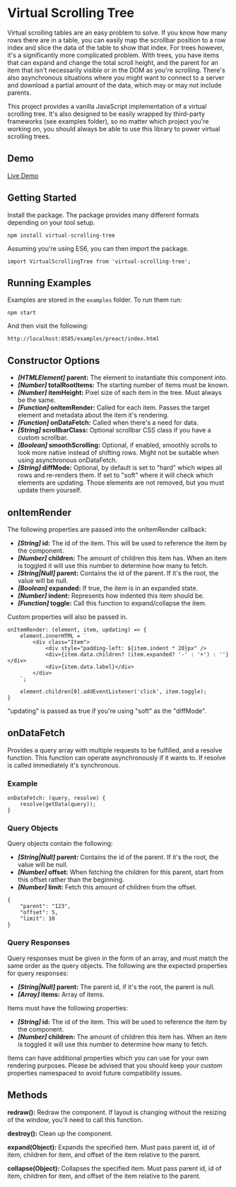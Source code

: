 # Virtual Scrolling Tree

Virtual scrolling tables are an easy problem to solve. If you know how many rows there are in a table, you can easily map the scrollbar position to a row index and slice the data of the table to show that index. For trees however, it's a significantly more complicated problem. With trees, you have items that can expand and change the total scroll height, and the parent for an item that isn't necessarily visible or in the DOM as you're scrolling. There's also asynchronous situations where you might want to connect to a server and download a partial amount of the data, which may or may not include parents.

This project provides a vanilla JavaScript implementation of a virtual scrolling tree. It's also designed to be easily wrapped by third-party frameworks (see examples folder), so no matter which project you're working on, you should always be able to use this library to power virtual scrolling trees.

## Demo

[Live Demo](http://pepsryuu.github.io/demo/vst/)

## Getting Started

Install the package. The package provides many different formats depending on your tool setup.

```
npm install virtual-scrolling-tree
```

Assuming you're using ES6, you can then import the package.

```
import VirtualScrollingTree from 'virtual-scrolling-tree';
```

## Running Examples

Examples are stored in the ```examples``` folder. To run them run:

```
npm start
```

And then visit the following:

```
http://localhost:8585/examples/preact/index.html
```

## Constructor Options

* ***[HTMLElement]* parent:** The element to instantiate this component into.
* ***[Number]* totalRootItems:** The starting number of items must be known.
* ***[Number]* itemHeight:** Pixel size of each item in the tree. Must always be the same.
* ***[Function]* onItemRender:** Called for each item. Passes the target element and metadata about the item it's rendering.
* ***[Function]* onDataFetch:** Called when there's a need for data.
* ***[String]* scrollbarClass:** Optional scrollbar CSS class if you have a custom scrollbar.
* ***[Boolean]* smoothScrolling:** Optional, if enabled, smoothly scrolls to look more native instead of shifting rows. Might not be suitable when using asynchronous onDataFetch.
* ***[String]* diffMode:** Optional, by default is set to "hard" which wipes all rows and re-renders them. If set to "soft" where it will check which elements are updating. Those elements are not removed, but you must update them yourself.

## onItemRender

The following properties are passed into the onItemRender callback:

* ***[String]* id:** The id of the item. This will be used to reference the item by the component.
* ***[Number]* children:** The amount of children this item has. When an item is toggled it will use this number to determine how many to fetch.
* ***[String|Null]* parent:** Contains the id of the parent. If it's the root, the value will be null.
* ***[Boolean]* expanded:** If true, the item is in an expanded state.
* ***[Number]* indent:** Represents how indented this item should be.
* ***[Function]* toggle:** Call this function to expand/collapse the item.

Custom properties will also be passed in.

```
onItemRender: (element, item, updating) => {
    element.innerHTML = `
        <div class="Item">
            <div style="padding-left: ${item.indent * 20}px" />
            <div>{item.data.children? (item.expanded? '-' : '+') : ''}</div>
            <div>{item.data.label}</div>
        </div>
    `;

    element.children[0].addEventListener('click', item.toggle);
}
```

"updating" is passed as true if you're using "soft" as the "diffMode".

## onDataFetch

Provides a query array with multiple requests to be fulfilled, and a resolve function.
This function can operate asynchronously if it wants to. 
If resolve is called immediately it's synchronous.

### Example

```
onDataFetch: (query, resolve) {
    resolve(getData(query));
}
```

### Query Objects

Query objects contain the following:

* ***[String|Null]* parent:** Contains the id of the parent. If it's the root, the value will be null.
* ***[Number]* offset:** When fetching the children for this parent, start from this offset rather than the beginning.
* ***[Number]* limit:** Fetch this amount of children from the offset.

```
{
    "parent": "123",
    "offset": 5,
    "limit": 10
}
```

### Query Responses

Query responses must be given in the form of an array, and must match the same order as the query objects. The following are the expected properties for query responses:

* ***[String|Null]* parent:** The parent id, if it's the root, the parent is null.
* ***[Array]* items:** Array of items.

Items must have the following properties:

* ***[String]* id:** The id of the item. This will be used to reference the item by the component.
* ***[Number]* children:** The amount of children this item has. When an item is toggled it will use this number to determine how many to fetch.

Items can have additional properties which you can use for your own rendering purposes.
Please be advised that you should keep your custom properties namespaced to avoid future compatibility issues.

## Methods 

**redraw():** Redraw the component. If layout is changing without the resizing of the window, you'll need to call this function.

**destroy():** Clean up the component.

**expand(Object):** Expands the specified item. Must pass parent id, id of item, children for item, and offset of the item relative to the parent.

**collapse(Object):** Collapses the specified item. Must pass parent id, id of item, children for item, and offset of the item relative to the parent. 
